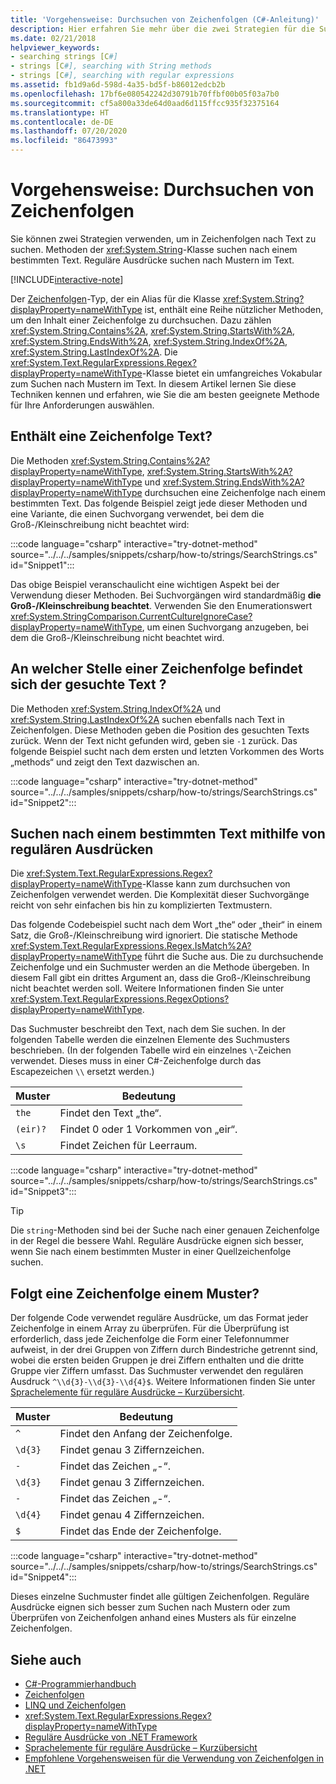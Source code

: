 ```yaml
---
title: 'Vorgehensweise: Durchsuchen von Zeichenfolgen (C#-Anleitung)'
description: Hier erfahren Sie mehr über die zwei Strategien für die Suche nach Text in Zeichenfolgen in C#. Methoden der Zeichenfolgenklasse suchen nach einem bestimmten Text. Reguläre Ausdrücke suchen nach Mustern im Text.
ms.date: 02/21/2018
helpviewer_keywords:
- searching strings [C#]
- strings [C#], searching with String methods
- strings [C#], searching with regular expressions
ms.assetid: fb1d9a6d-598d-4a35-bd5f-b86012edcb2b
ms.openlocfilehash: 17bf6e080542242d30791b70ffbf00b05f03a7b0
ms.sourcegitcommit: cf5a800a33de64d0aad6d115ffcc935f32375164
ms.translationtype: HT
ms.contentlocale: de-DE
ms.lasthandoff: 07/20/2020
ms.locfileid: "86473993"
---
```

# <a name="how-to-search-strings"></a>Vorgehensweise: Durchsuchen von Zeichenfolgen

Sie können zwei Strategien verwenden, um in Zeichenfolgen nach Text zu suchen. Methoden der <xref:System.String>-Klasse suchen nach einem bestimmten Text. Reguläre Ausdrücke suchen nach Mustern im Text.

[!INCLUDE[interactive-note](~/includes/csharp-interactive-note.md)]

Der [Zeichenfolgen](../language-reference/builtin-types/reference-types.md#the-string-type)-Typ, der ein Alias für die Klasse <xref:System.String?displayProperty=nameWithType> ist, enthält eine Reihe nützlicher Methoden, um den Inhalt einer Zeichenfolge zu durchsuchen. Dazu zählen <xref:System.String.Contains%2A>, <xref:System.String.StartsWith%2A>, <xref:System.String.EndsWith%2A>, <xref:System.String.IndexOf%2A>, <xref:System.String.LastIndexOf%2A>. Die <xref:System.Text.RegularExpressions.Regex?displayProperty=nameWithType>-Klasse bietet ein umfangreiches Vokabular zum Suchen nach Mustern im Text. In diesem Artikel lernen Sie diese Techniken kennen und erfahren, wie Sie die am besten geeignete Methode für Ihre Anforderungen auswählen.

## <a name="does-a-string-contain-text"></a>Enthält eine Zeichenfolge Text?

Die Methoden <xref:System.String.Contains%2A?displayProperty=nameWithType>, <xref:System.String.StartsWith%2A?displayProperty=nameWithType> und <xref:System.String.EndsWith%2A?displayProperty=nameWithType> durchsuchen eine Zeichenfolge nach einem bestimmten Text. Das folgende Beispiel zeigt jede dieser Methoden und eine Variante, die einen Suchvorgang verwendet, bei dem die Groß-/Kleinschreibung nicht beachtet wird:

:::code language="csharp" interactive="try-dotnet-method" source="../../../samples/snippets/csharp/how-to/strings/SearchStrings.cs" id="Snippet1":::

Das obige Beispiel veranschaulicht eine wichtigen Aspekt bei der Verwendung dieser Methoden. Bei Suchvorgängen wird standardmäßig **die Groß-/Kleinschreibung beachtet**. Verwenden Sie den Enumerationswert <xref:System.StringComparison.CurrentCultureIgnoreCase?displayProperty=nameWithType>, um einen Suchvorgang anzugeben, bei dem die Groß-/Kleinschreibung nicht beachtet wird.

## <a name="where-does-the-sought-text-occur-in-a-string"></a>An welcher Stelle einer Zeichenfolge befindet sich der gesuchte Text ?

Die Methoden <xref:System.String.IndexOf%2A> und <xref:System.String.LastIndexOf%2A> suchen ebenfalls nach Text in Zeichenfolgen. Diese Methoden geben die Position des gesuchten Texts zurück. Wenn der Text nicht gefunden wird, geben sie `-1` zurück. Das folgende Beispiel sucht nach dem ersten und letzten Vorkommen des Worts „methods“ und zeigt den Text dazwischen an.

:::code language="csharp" interactive="try-dotnet-method" source="../../../samples/snippets/csharp/how-to/strings/SearchStrings.cs" id="Snippet2":::

## <a name="finding-specific-text-using-regular-expressions"></a>Suchen nach einem bestimmten Text mithilfe von regulären Ausdrücken

Die <xref:System.Text.RegularExpressions.Regex?displayProperty=nameWithType>-Klasse kann zum durchsuchen von Zeichenfolgen verwendet werden. Die Komplexität dieser Suchvorgänge reicht von sehr einfachen bis hin zu komplizierten Textmustern.

Das folgende Codebeispiel sucht nach dem Wort „the“ oder „their“ in einem Satz, die Groß-/Kleinschreibung wird ignoriert. Die statische Methode <xref:System.Text.RegularExpressions.Regex.IsMatch%2A?displayProperty=nameWithType> führt die Suche aus. Die zu durchsuchende Zeichenfolge und ein Suchmuster werden an die Methode übergeben. In diesem Fall gibt ein drittes Argument an, dass die Groß-/Kleinschreibung nicht beachtet werden soll. Weitere Informationen finden Sie unter <xref:System.Text.RegularExpressions.RegexOptions?displayProperty=nameWithType>.

Das Suchmuster beschreibt den Text, nach dem Sie suchen. In der folgenden Tabelle werden die einzelnen Elemente des Suchmusters beschrieben. (In der folgenden Tabelle wird ein einzelnes `\`-Zeichen verwendet. Dieses muss in einer C#-Zeichenfolge durch das Escapezeichen `\\` ersetzt werden.)

| Muster  | Bedeutung                          |
|----------|----------------------------------|
| `the`    | Findet den Text „the“.             |
| `(eir)?` | Findet 0 oder 1 Vorkommen von „eir“. |
| `\s`     | Findet Zeichen für Leerraum.    |

:::code language="csharp" interactive="try-dotnet-method" source="../../../samples/snippets/csharp/how-to/strings/SearchStrings.cs" id="Snippet3":::

> [!TIP]
> Die `string`-Methoden sind bei der Suche nach einer genauen Zeichenfolge in der Regel die bessere Wahl. Reguläre Ausdrücke eignen sich besser, wenn Sie nach einem bestimmten Muster in einer Quellzeichenfolge suchen.

## <a name="does-a-string-follow-a-pattern"></a>Folgt eine Zeichenfolge einem Muster?

Der folgende Code verwendet reguläre Ausdrücke, um das Format jeder Zeichenfolge in einem Array zu überprüfen. Für die Überprüfung ist erforderlich, dass jede Zeichenfolge die Form einer Telefonnummer aufweist, in der drei Gruppen von Ziffern durch Bindestriche getrennt sind, wobei die ersten beiden Gruppen je drei Ziffern enthalten und die dritte Gruppe vier Ziffern umfasst. Das Suchmuster verwendet den regulären Ausdruck `^\\d{3}-\\d{3}-\\d{4}$`. Weitere Informationen finden Sie unter [Sprachelemente für reguläre Ausdrücke – Kurzübersicht](../../standard/base-types/regular-expression-language-quick-reference.md).

| Muster | Bedeutung                             |
|---------|-------------------------------------|
| `^`     | Findet den Anfang der Zeichenfolge. |
| `\d{3}` | Findet genau 3 Ziffernzeichen.  |
| `-`     | Findet das Zeichen „-“.           |
| `\d{3}` | Findet genau 3 Ziffernzeichen.  |
| `-`     | Findet das Zeichen „-“.           |
| `\d{4}` | Findet genau 4 Ziffernzeichen.  |
| `$`     | Findet das Ende der Zeichenfolge.       |

:::code language="csharp" interactive="try-dotnet-method" source="../../../samples/snippets/csharp/how-to/strings/SearchStrings.cs" id="Snippet4":::

Dieses einzelne Suchmuster findet alle gültigen Zeichenfolgen. Reguläre Ausdrücke eignen sich besser zum Suchen nach Mustern oder zum Überprüfen von Zeichenfolgen anhand eines Musters als für einzelne Zeichenfolgen.

## <a name="see-also"></a>Siehe auch

- [C#-Programmierhandbuch](../programming-guide/index.md)
- [Zeichenfolgen](../programming-guide/strings/index.md)
- [LINQ und Zeichenfolgen](../programming-guide/concepts/linq/linq-and-strings.md)
- <xref:System.Text.RegularExpressions.Regex?displayProperty=nameWithType>
- [Reguläre Ausdrücke von .NET Framework](../../standard/base-types/regular-expressions.md)
- [Sprachelemente für reguläre Ausdrücke – Kurzübersicht](../../standard/base-types/regular-expression-language-quick-reference.md)
- [Empfohlene Vorgehensweisen für die Verwendung von Zeichenfolgen in .NET](../../standard/base-types/best-practices-strings.md)
